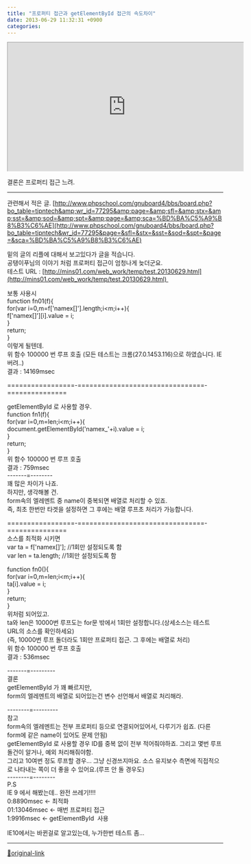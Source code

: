 ```yaml
---
title: "프로퍼티 접근과 getElementById 접근의 속도차이"
date: 2013-06-29 11:32:31 +0900
categories: 
---
```

  

<iframe frameborder="1" height="300" src="http://mins01.com/web_work/temp/test.20130629.html" style="border-width: 1px;" width="550"></iframe>  

결론은 프로퍼티 접근 느려.
- - - - - -

관련해서 적은 글.
[http://www.phpschool.com/gnuboard4/bbs/board.php?bo_table=tipntech&amp;wr_id=77295&amp;page=&amp;sfl=&amp;stx=&amp;sst=&amp;sod=&amp;spt=&amp;page=&amp;sca=%BD%BA%C5%A9%B8%B3%C6%AE](http://www.phpschool.com/gnuboard4/bbs/board.php?bo_table=tipntech&wr_id=77295&page=&sfl=&stx=&sst=&sod=&spt=&page=&sca=%BD%BA%C5%A9%B8%B3%C6%AE)  

밑의 글의 리플에 대해서 보고있다가 글을 적습니다.   
공탱이푸님의 이야기 처럼 프로퍼티 접근이 엄청나게 늦더군요.   
테스트 URL : [http://mins01.com/web_work/temp/test.20130629.html](http://mins01.com/web_work/temp/test.20130629.html)   
  
보통 사용시   
function fn01(f){   
for(var i=0,m=f['namex[]'].length;i&lt;m;i++){   
f['namex[]'][i].value = i;   
}   
return;   
}   
이렇게 될텐데.   
위 함수 100000 번 루프 호출 (모든 테스트는 크롬(27.0.1453.116)으로 하였습니다. IE버려..)   
결과 : 14169msec   
  
=================-================================-===============   
  
getElementById 로 사용할 경우.   
function fn1(f){   
for(var i=0,m=len;i&lt;m;i++){   
document.getElementById('namex_'+i).value = i;   
}   
return;   
}   
위 함수 100000 번 루프 호출   
결과 : 759msec   
-------=--------   
꽤 많은 차이가 나죠.   
하지만, 생각해볼 건.   
form속의 엘레멘트 중 name이 중복되면 배열로 처리할 수 있죠.   
즉, 최초 한번만 타겟을 설정하면 그 후에는 배열 루프초 처리가 가능합니다.   
  
=================-================================-===============   
소스를 최적화 시키면   
var ta = f['namex[]']; //1회만 설정되도록 함   
var len = ta.length; //1회만 설정되도록 함   
  
function fn0(){   
for(var i=0,m=len;i&lt;m;i++){   
ta[i].value = i;   
}   
return;   
}   
위처럼 되어있고.   
ta와 len은 10000번 루프도는 for문 밖에서 1회만 설정합니다.(상세소스는 테스트 URL의 소스를 확인하세요)   
(즉, 10000번 루프 돌더라도 1회만 프로퍼티 접근. 그 후에는 배열로 처리)   
위 함수 100000 번 루프 호출   
결과 : 536msec   
  
-------=---------   
결론   
getElementById 가 꽤 빠르지만,   
form의 엘레멘트의 배열로 되어있는건 변수 선언해서 배열로 처리해라.   
  
--------=---------   
참고   
form속의 엘레멘트는 전부 프로퍼티 등으로 연결되어있어서, 다루기가 쉽죠. (다른 form에 같은 name이 있어도 문제 안됨)   
getElementById 로 사용할 경우 ID를 중복 없이 전부 적어줘야하죠. 그리고 몇번 루프 돌건이 알거나, 예외 처리해줘야함.   
그리고 10여번 정도 루프할 경우... 그냥 신경쓰지마요. 소스 유지보수 측면에 직접적으로 나타내는 쪽이 더 좋을 수 있어요.(루프 안 돌 경우도)   
--------=--------   
P.S   
IE 9 에서 해봤는데.. 완전 쓰레기!!!!   
0:8890msec &lt;- 최적화   
01:13046msec &lt;- 매번 프로퍼티 접근   
1:9916msec &lt;- getElementById  사용   
  
IE10에서는 바뀐걸로 알고있는데, 누가한번 테스트 좀...
  




***
[🔗original-link](http://www.mins01.com/mh/tech/read/843)